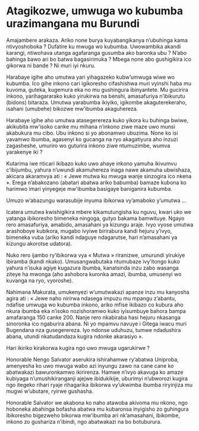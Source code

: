 # Atagikozwe, umwuga wo kubumba urazimangana mu Burundi

Amajambere arakaza. Ariko none burya kuyabangikanya n’ubuhinga kama ntivyoshoboka ? Dufatire ku mwuga wo kubumba. Uwowambika akandi karangi, ntiwohava utanga agafaranga gusumba ako baronka ubu ? N’abo bahinga bawo ari bo batwa bagasirimuka ? Mbega none abo gushigikira ico gikorwa ni bande ? Ni muri iyi nkuru.

Harabaye igihe aho umutwa yari yihagazeko kubw’umwuga wiwe wo kubumba. Ico gihe inkono cari igikoresho cifashishwa muri vyinshi haba mu kuvoma, guteka, kugemura eka no mu gushingura ibinyantete. Mu gucirira inkono, yarihagararako kuko yirukirwa na benshi, amasafuriya n’ibikurutu (bidons) bitaraza. Umutwa yarabumba ikiyiko, igikombe akaguterekeraho, isahani (umubehe) bikozwe  mw’ibumba akaguhereza.

Harabaye igihe aho umutwa atasegerereza kuko yikora ku buhinga bwiwe, akikubita mw’isoko canke mu mihana n’inkono ziwe maze uwo munsi akabukura mu cibo. Ubu inkono si yo abonamwo ubuzima. None ko isi yavamwo ibumba, agasenyi ko gucanga na ryo akagatiyura aho inzuzi zagasheshe, umuriro wo guturira inkono ziwe ntumuzimbe, wumva yarakenye iki ?

Kutarima iwe nticari ikibazo kuko uwo ahaye inkono yamuha ikivumvu c’ibijumbu, yahura n’uwundi akamuhereza inaga nawe akamuha ubwishaza, akicara akaramvya ati : « Jewe mutwa ku mwuga wanje sinzogira ico nkena ». Erega n’abakozano (abatari abatwa ariko babumba) bamaze kubona ko harimwo imari yinyegeje mw’ibumba basigaye baniganira kubumba.

Umuzo w’abazungu warasubije inyuma ibikorwa vy’amaboko y’umutwa …

Icatera umutwa kwishigikira mbere kikamutungisha ku nguvu, kwari uko we yatanga ibikoresho bimeneka ningoga, gutyo bakama bamwituye. Ngayo rero amasafuriya, amabido, amasahani ya kizungu araje. Ivyo vyose umutwa arashoboye kubikora, mugabo ivyiwe birirabura kandi hejuru y’ivyo, bimeneka vuba (ariko kandi ndaguye ndagarutse, hari n’amasahani ya kizungu akorotse udatora).

Nuko rero ijambo ry’ibikorwa vya « Mutwa » riranizwe, umurundi yirukiye ibiramba (kandi nkako). Umusangwabutaka ntumubaze ivy’itongo kuko yahura n’isuka agiye kugazura ibumba, kanatsinda inzu zabo wasanga ziteye ha mwonga (aho ashobora kuronka amazi, ibumba, umusenyi wo kuvanga na ryo, vyoroshe).

Nahimana Makurata, umukenyezi w’umutwakazi apanze inzu mu kanyosha agira ati : « Jewe naho nirirwa ndasega impuzu mu mpangu z’abantu, ndafise umwuga wo kubumba inkono, ariko mfise ikibazo co kubura aho nkura ibumba eka n’isoko nozishoramwo kuko iyisumbuye bahora bampa amafaranga 150 canke 200. Nanje rero nkabiraba hasi hejuru nkasanga sinoronka ico ngaburira abana. Ni yo mpamvu navuye i Gitega iwacu muri Bugendana nza gusegerereza. Iyo ndonse uduhuzu, tumwe ndadushira abana, utundi nkatudandaza kugira ndonke akarasiyo ».

Hari ikiriko kirakorwa kugira ngo uwo mwuga ugarukirwe ?

Honorable Nengo Salvator aserukira ishirahamwe ry’abatwa Uniproba, amenyesha  ko uwo mwuga wabo azi inyungu zawo na cane cane ko abatwakazi bawuronkamwo ikirirenza. Hamwe n’ivyo akavuga ko amaze kubiyaga n’umushikiranganji ajejwe ibidukikije, uburimyi n’ubworozi kugira ngo itegeko rihari ryaje rihagarika ibikorwa vy’ukwimba ibumba riryinjiza mu mugwi w’ubutare, ryirwe gushasha.

Honorable Salvator we akabona ko naho atawoba akivoma mu nkono, ngo hoboneka abahinga bofasha abatwa mu kubaronsa inyigisho zo guhingura ibikoresho bigezweho bikorwa mw’ibumba ari nk’amasahani, ibikombe, inkono zo gushariza n’ibindi, ngo abatwakazi na bo botuburura.